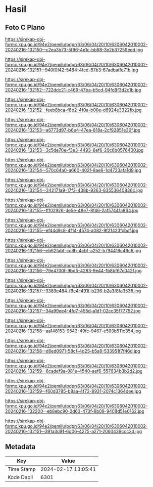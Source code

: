 # Hasil

## Foto C Plano

https://sirekap-obj-formc.kpu.go.id/94e2/pemilu/pdpr/63/06/04/20/10/6306042010002-20240216-132150--c2ea3b73-5f96-4e1c-bb98-3e2b37259eed.jpg

https://sirekap-obj-formc.kpu.go.id/94e2/pemilu/pdpr/63/06/04/20/10/6306042010002-20240216-132151--940f0f42-5484-4fcd-87b3-67adbaffe71b.jpg

https://sirekap-obj-formc.kpu.go.id/94e2/pemilu/pdpr/63/06/04/20/10/6306042010002-20240216-132152--722ddc21-c469-47ba-b5cd-94fd8f3d2c1b.jpg

https://sirekap-obj-formc.kpu.go.id/94e2/pemilu/pdpr/63/06/04/20/10/6306042010002-20240216-132152--feeb8bca-f8b2-4f0a-b00e-d6924e3322fb.jpg

https://sirekap-obj-formc.kpu.go.id/94e2/pemilu/pdpr/63/06/04/20/10/6306042010002-20240216-132153--a6773d97-b6e4-47ea-818a-2cf92851e30f.jpg

https://sirekap-obj-formc.kpu.go.id/94e2/pemilu/pdpr/63/06/04/20/10/6306042010002-20240216-132153--3c5de70e-f3e3-4493-8ef6-20c8b0576400.jpg

https://sirekap-obj-formc.kpu.go.id/94e2/pemilu/pdpr/63/06/04/20/10/6306042010002-20240216-132154--570c64a0-a660-402f-8ae6-1d4723afa1d9.jpg

https://sirekap-obj-formc.kpu.go.id/94e2/pemilu/pdpr/63/06/04/20/10/6306042010002-20240216-132154--342171a9-17f3-438b-9263-83553640836c.jpg

https://sirekap-obj-formc.kpu.go.id/94e2/pemilu/pdpr/63/06/04/20/10/6306042010002-20240216-132155--fff02926-de5e-48e7-8f46-2af57441a864.jpg

https://sirekap-obj-formc.kpu.go.id/94e2/pemilu/pdpr/63/06/04/20/10/6306042010002-20240216-132155--ef44d9c8-4f14-4574-a082-9f21423fcbcf.jpg

https://sirekap-obj-formc.kpu.go.id/94e2/pemilu/pdpr/63/06/04/20/10/6306042010002-20240216-132156--eb62fabf-cc8b-4cb1-a252-b794416c46c6.jpg

https://sirekap-obj-formc.kpu.go.id/94e2/pemilu/pdpr/63/06/04/20/10/6306042010002-20240216-132156--79e4700f-9bd5-4283-9e44-1b8bf67c042f.jpg

https://sirekap-obj-formc.kpu.go.id/94e2/pemilu/pdpr/63/06/04/20/10/6306042010002-20240216-132157--3389e484-f9c4-491f-b236-b2a3f8fa3536.jpg

https://sirekap-obj-formc.kpu.go.id/94e2/pemilu/pdpr/63/06/04/20/10/6306042010002-20240216-132157--34a99ee4-4fd7-455d-a1d1-02cc35f77752.jpg

https://sirekap-obj-formc.kpu.go.id/94e2/pemilu/pdpr/63/06/04/20/10/6306042010002-20240216-132158--aa148153-9543-49fc-9467-e503b511c354.jpg

https://sirekap-obj-formc.kpu.go.id/94e2/pemilu/pdpr/63/06/04/20/10/6306042010002-20240216-132158--d6ed0971-58cf-4d25-b5a8-533951f7f46d.jpg

https://sirekap-obj-formc.kpu.go.id/94e2/pemilu/pdpr/63/06/04/20/10/6306042010002-20240216-132159--6cadef9a-081e-4540-aef6-557634b3b2d2.jpg

https://sirekap-obj-formc.kpu.go.id/94e2/pemilu/pdpr/63/06/04/20/10/6306042010002-20240216-132159--f60d3785-b8aa-4f72-9931-2074c1364dee.jpg

https://sirekap-obj-formc.kpu.go.id/94e2/pemilu/pdpr/63/06/04/20/10/6306042010002-20240216-132200--eb8ebc90-2d63-473f-9b09-9408d51e0162.jpg

https://sirekap-obj-formc.kpu.go.id/94e2/pemilu/pdpr/63/06/04/20/10/6306042010002-20240216-132151--391a3d91-6d06-4275-a271-2060439ccc2d.jpg


## Metadata

| Key        | Value               |
| ---------- | ------------------- |
| Time Stamp | 2024-02-17 13:05:41 |
| Kode Dapil | 6301                |



